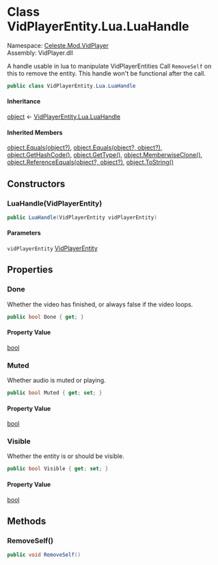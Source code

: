 # <a id="Celeste_Mod_VidPlayer_VidPlayerEntity_Lua_LuaHandle"></a> Class VidPlayerEntity.Lua.LuaHandle

Namespace: [Celeste.Mod.VidPlayer](Celeste.Mod.VidPlayer.md)  
Assembly: VidPlayer.dll  

A handle usable in lua to manipulate VidPlayerEntities
Call `RemoveSelf` on this to remove the entity. This handle won't be functional after the call.

```csharp
public class VidPlayerEntity.Lua.LuaHandle
```

#### Inheritance

[object](https://learn.microsoft.com/dotnet/api/system.object) ← 
[VidPlayerEntity.Lua.LuaHandle](Celeste.Mod.VidPlayer.VidPlayerEntity.Lua.LuaHandle.md)

#### Inherited Members

[object.Equals\(object?\)](https://learn.microsoft.com/dotnet/api/system.object.equals\#system\-object\-equals\(system\-object\)), 
[object.Equals\(object?, object?\)](https://learn.microsoft.com/dotnet/api/system.object.equals\#system\-object\-equals\(system\-object\-system\-object\)), 
[object.GetHashCode\(\)](https://learn.microsoft.com/dotnet/api/system.object.gethashcode), 
[object.GetType\(\)](https://learn.microsoft.com/dotnet/api/system.object.gettype), 
[object.MemberwiseClone\(\)](https://learn.microsoft.com/dotnet/api/system.object.memberwiseclone), 
[object.ReferenceEquals\(object?, object?\)](https://learn.microsoft.com/dotnet/api/system.object.referenceequals), 
[object.ToString\(\)](https://learn.microsoft.com/dotnet/api/system.object.tostring)

## Constructors

### <a id="Celeste_Mod_VidPlayer_VidPlayerEntity_Lua_LuaHandle__ctor_Celeste_Mod_VidPlayer_VidPlayerEntity_"></a> LuaHandle\(VidPlayerEntity\)

```csharp
public LuaHandle(VidPlayerEntity vidPlayerEntity)
```

#### Parameters

`vidPlayerEntity` [VidPlayerEntity](Celeste.Mod.VidPlayer.VidPlayerEntity.md)

## Properties

### <a id="Celeste_Mod_VidPlayer_VidPlayerEntity_Lua_LuaHandle_Done"></a> Done

Whether the video has finished, or always false if the video loops.

```csharp
public bool Done { get; }
```

#### Property Value

 [bool](https://learn.microsoft.com/dotnet/api/system.boolean)

### <a id="Celeste_Mod_VidPlayer_VidPlayerEntity_Lua_LuaHandle_Muted"></a> Muted

Whether audio is muted or playing.

```csharp
public bool Muted { get; set; }
```

#### Property Value

 [bool](https://learn.microsoft.com/dotnet/api/system.boolean)

### <a id="Celeste_Mod_VidPlayer_VidPlayerEntity_Lua_LuaHandle_Visible"></a> Visible

Whether the entity is or should be visible.

```csharp
public bool Visible { get; set; }
```

#### Property Value

 [bool](https://learn.microsoft.com/dotnet/api/system.boolean)

## Methods

### <a id="Celeste_Mod_VidPlayer_VidPlayerEntity_Lua_LuaHandle_RemoveSelf"></a> RemoveSelf\(\)

```csharp
public void RemoveSelf()
```

